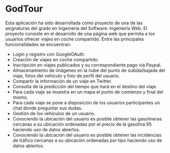 # GodTour
Esta aplicación ha sido desarrollada como proyecto de una de las asignaturas del grado en Ingeniería del Software: Ingeniería Web. El proyecto consiste en el desarrollo de una página web que permita a los usuarios ofrecer viajes en coche compartido. Entre las principales funcionalidades se encuentran:
- Login y registro con GoogleOAuth.
- Creación de viajes en coche compartido.
- Inscripción en viajes publicados y su correspondiente pago vía Paypal.
- Almacenamiento de imágenes en la nube del punto de subida/bajada del viaje, fotos del vehículo y foto de perfil del usuario.
- Compartir la información de un viaje en Twitter.
- Consulta de la predicción del tiempo que hará en el destino del viaje.
- Para cada viaje se muestra en un mapa el punto de comienzo y final del mismo.
- Para cada viaje se pone a disposición de los usuarios participantes un chat donde preguntar sus dudas. 
- Gestión de los vehículos de un usuario.
- Conociendo la ubicación del usuario es posible obtener las gasolineras cercanas a su ubicación ordenadas por el precio de la gasolina 95 haciendo uso de datos abiertos.
- Conociendo la ubicación del usuario es posible obtener las incidencias de tráfico cercanas a su ubicación ordenadas por tipo haciendo uso de datos abiertos.
